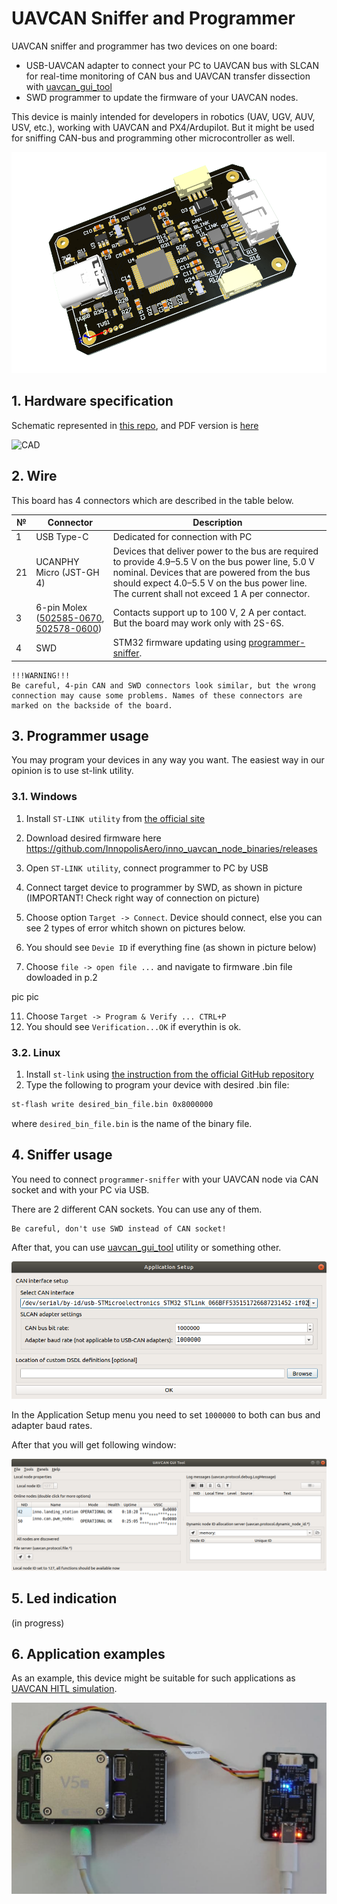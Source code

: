 # UAVCAN Sniffer and Programmer

UAVCAN sniffer and programmer has two devices on one board:
- USB-UAVCAN adapter to connect your PC to UAVCAN bus with SLCAN for real-time monitoring of CAN bus and UAVCAN transfer dissection with [uavcan_gui_tool](https://github.com/UAVCAN/gui_tool)
- SWD programmer to update the firmware of your UAVCAN nodes.

This device is mainly intended for developers in robotics (UAV, UGV, AUV, USV, etc.), working with UAVCAN and PX4/Ardupilot. But it might be used for sniffing CAN-bus and programming other microcontroller as well.

![programmer_sniffer](../../assets/programmer_sniffer/programmer_sniffer.png?raw=true "programmer_sniffer")

## 1. Hardware specification

Schematic represented in [this repo](https://github.com/sainquake/UAVCAN-Sniffer-STM-Programmer), and PDF version is [here](https://github.com/sainquake/UAVCAN-Sniffer-STM-Programmer/blob/master/Project%20Outputs%20for%20CAN_SNIFFER/Output.PDF)

![CAD](https://github.com/sainquake/UAVCAN-Sniffer-STM-Programmer/blob/master/CAD/CAN_SNIFFER.JPG?raw=true "CAD")

## 2. Wire

This board has 4 connectors which are described in the table below.

| № | Connector | Description |
| - | --------- | ----------- |
| 1 | USB Type-C | Dedicated for connection with PC |
| 21 | UCANPHY Micro (JST-GH 4) | Devices that deliver power to the bus are required to provide 4.9–5.5 V on the bus power line, 5.0 V nominal. Devices that are powered from the bus should expect 4.0–5.5 V on the bus power line. The current shall not exceed 1 A per connector. |
| 3 | 6-pin Molex  ([502585-0670](https://www.molex.com/molex/products/part-detail/pcb_receptacles/5025850670), [502578-0600](https://www.molex.com/molex/products/part-detail/crimp_housings/5025780600)) | Contacts support up to 100 V, 2 A per contact. But the board may work only with 2S-6S. |
| 4 | SWD | STM32 firmware updating using [programmer-sniffer](docs/guide/programmer_sniffer/README.md). |


```
!!!WARNING!!!
Be careful, 4-pin CAN and SWD connectors look similar, but the wrong connection may cause some problems. Names of these connectors are marked on the backside of the board.
```

## 3. Programmer usage

You may program your devices in any way you want. The easiest way in our opinion is to use st-link utility.


### 3.1. Windows

1. Install `ST-LINK utility` from [the official site](https://www.st.com/en/development-tools/stsw-link004.html)
2. Download desired firmware here https://github.com/InnopolisAero/inno_uavcan_node_binaries/releases
3. Open `ST-LINK utility`, connect programmer to PC by USB
4. Connect target device to programmer by SWD, as shown in picture (IMPORTANT! Check right way of connection on picture)


5. Choose option `Target -> Connect`. Device should connect, else you can see 2 types of error whitch shown on pictures below.


7. You should see `Devie ID` if everything fine (as shown in picture below)


9. Choose `file -> open file ...` and navigate to firmware .bin file dowloaded in p.2

pic pic


11. Choose `Target -> Program & Verify ... CTRL+P`
12. You should see `Verification...OK` if everythin is ok.


### 3.2. Linux

1. Install `st-link` using [the instruction from the official GitHub repository](https://github.com/stlink-org/stlink#installation)
2. Type the following to program your device with desired .bin file:

```bash
st-flash write desired_bin_file.bin 0x8000000
```

where `desired_bin_file.bin` is the name of the binary file.

## 4. Sniffer usage

You need to connect `programmer-sniffer` with your UAVCAN node via CAN socket and with your PC via USB.

There are 2 different CAN sockets. You can use any of them.

```
Be careful, don't use SWD instead of CAN socket!
```

After that, you can use [uavcan_gui_tool](https://github.com/UAVCAN/gui_tool) utility or something other.

![app_setup](../../assets/programmer_sniffer/app_setup.png?raw=true "app_setup")

In the Application Setup menu you need to set `1000000` to both can bus and adapter baud rates.

After that you will get following window:

![uavcan_gui_tool](../../assets/programmer_sniffer/uavcan_gui_tool.png?raw=true "uavcan_gui_tool")

## 5. Led indication

(in progress)

## 6. Application examples

As an example, this device might be suitable for such applications as [UAVCAN HITL simulation](https://github.com/InnopolisAero/innopolis_vtol_dynamics).

![alt text](https://github.com/InnopolisAero/innopolis_vtol_dynamics/blob/master/img/sniffer_connection.png?raw=true)
